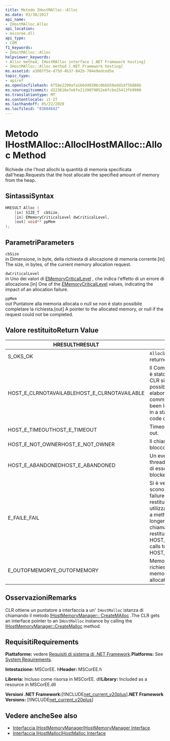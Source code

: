 ```yaml
---
title: Metodo IHostMAlloc::Alloc
ms.date: 03/30/2017
api_name:
- IHostMAlloc.Alloc
api_location:
- mscoree.dll
api_type:
- COM
f1_keywords:
- IHostMAlloc::Alloc
helpviewer_keywords:
- Alloc method, IHostMAlloc interface [.NET Framework hosting]
- IHostMAlloc::Alloc method [.NET Framework hosting]
ms.assetid: a3007f5e-d75d-4b37-842b-704e9edced5e
topic_type:
- apiref
ms.openlocfilehash: 6f58e2290afa166d48306c0bbb50edd1df36888b
ms.sourcegitcommit: d223616e7e6fe2139079052e6fcbe25413fb9900
ms.translationtype: MT
ms.contentlocale: it-IT
ms.lasthandoff: 05/22/2020
ms.locfileid: "83804642"
---
```

# <a name="ihostmallocalloc-method"></a><span data-ttu-id="862f0-102">Metodo IHostMAlloc::Alloc</span><span class="sxs-lookup"><span data-stu-id="862f0-102">IHostMAlloc::Alloc Method</span></span>
<span data-ttu-id="862f0-103">Richiede che l'host allochi la quantità di memoria specificata dall'heap.</span><span class="sxs-lookup"><span data-stu-id="862f0-103">Requests that the host allocate the specified amount of memory from the heap.</span></span>  
  
## <a name="syntax"></a><span data-ttu-id="862f0-104">Sintassi</span><span class="sxs-lookup"><span data-stu-id="862f0-104">Syntax</span></span>  
  
```cpp  
HRESULT Alloc (  
    [in] SIZE_T  cbSize,
    [in] EMemoryCriticalLevel dwCriticalLevel,
    [out] void** ppMem  
);  
```  
  
## <a name="parameters"></a><span data-ttu-id="862f0-105">Parametri</span><span class="sxs-lookup"><span data-stu-id="862f0-105">Parameters</span></span>  
 `cbSize`  
 <span data-ttu-id="862f0-106">in Dimensione, in byte, della richiesta di allocazione di memoria corrente.</span><span class="sxs-lookup"><span data-stu-id="862f0-106">[in] The size, in bytes, of the current memory allocation request.</span></span>  
  
 `dwCriticalLevel`  
 <span data-ttu-id="862f0-107">in Uno dei valori di [EMemoryCriticalLevel](ememorycriticallevel-enumeration.md) , che indica l'effetto di un errore di allocazione.</span><span class="sxs-lookup"><span data-stu-id="862f0-107">[in] One of the [EMemoryCriticalLevel](ememorycriticallevel-enumeration.md) values, indicating the impact of an allocation failure.</span></span>  
  
 `ppMem`  
 <span data-ttu-id="862f0-108">out Puntatore alla memoria allocata o null se non è stato possibile completare la richiesta.</span><span class="sxs-lookup"><span data-stu-id="862f0-108">[out] A pointer to the allocated memory, or null if the request could not be completed.</span></span>  
  
## <a name="return-value"></a><span data-ttu-id="862f0-109">Valore restituito</span><span class="sxs-lookup"><span data-stu-id="862f0-109">Return Value</span></span>  
  
|<span data-ttu-id="862f0-110">HRESULT</span><span class="sxs-lookup"><span data-stu-id="862f0-110">HRESULT</span></span>|<span data-ttu-id="862f0-111">Descrizione</span><span class="sxs-lookup"><span data-stu-id="862f0-111">Description</span></span>|  
|-------------|-----------------|  
|<span data-ttu-id="862f0-112">S_OK</span><span class="sxs-lookup"><span data-stu-id="862f0-112">S_OK</span></span>|<span data-ttu-id="862f0-113">`Alloc`la restituzione è riuscita.</span><span class="sxs-lookup"><span data-stu-id="862f0-113">`Alloc` returned successfully.</span></span>|  
|<span data-ttu-id="862f0-114">HOST_E_CLRNOTAVAILABLE</span><span class="sxs-lookup"><span data-stu-id="862f0-114">HOST_E_CLRNOTAVAILABLE</span></span>|<span data-ttu-id="862f0-115">Il Common Language Runtime (CLR) non è stato caricato in un processo oppure CLR si trova in uno stato in cui non è possibile eseguire codice gestito o elaborare la chiamata correttamente.</span><span class="sxs-lookup"><span data-stu-id="862f0-115">The common language runtime (CLR) has not been loaded into a process, or the CLR is in a state in which it cannot run managed code or process the call successfully.</span></span>|  
|<span data-ttu-id="862f0-116">HOST_E_TIMEOUT</span><span class="sxs-lookup"><span data-stu-id="862f0-116">HOST_E_TIMEOUT</span></span>|<span data-ttu-id="862f0-117">Timeout della chiamata.</span><span class="sxs-lookup"><span data-stu-id="862f0-117">The call timed out.</span></span>|  
|<span data-ttu-id="862f0-118">HOST_E_NOT_OWNER</span><span class="sxs-lookup"><span data-stu-id="862f0-118">HOST_E_NOT_OWNER</span></span>|<span data-ttu-id="862f0-119">Il chiamante non è il proprietario del blocco.</span><span class="sxs-lookup"><span data-stu-id="862f0-119">The caller does not own the lock.</span></span>|  
|<span data-ttu-id="862f0-120">HOST_E_ABANDONED</span><span class="sxs-lookup"><span data-stu-id="862f0-120">HOST_E_ABANDONED</span></span>|<span data-ttu-id="862f0-121">Un evento è stato annullato mentre un thread bloccato o Fiber era in attesa su di esso.</span><span class="sxs-lookup"><span data-stu-id="862f0-121">An event was canceled while a blocked thread or fiber was waiting on it.</span></span>|  
|<span data-ttu-id="862f0-122">E_FAIL</span><span class="sxs-lookup"><span data-stu-id="862f0-122">E_FAIL</span></span>|<span data-ttu-id="862f0-123">Si è verificato un errore irreversibile sconosciuto.</span><span class="sxs-lookup"><span data-stu-id="862f0-123">An unknown catastrophic failure occurred.</span></span> <span data-ttu-id="862f0-124">Quando un metodo restituisce E_FAIL, CLR non è più utilizzabile all'interno del processo.</span><span class="sxs-lookup"><span data-stu-id="862f0-124">When a method returns E_FAIL, the CLR is no longer usable within the process.</span></span> <span data-ttu-id="862f0-125">Le chiamate successive ai metodi di hosting restituiscono HOST_E_CLRNOTAVAILABLE.</span><span class="sxs-lookup"><span data-stu-id="862f0-125">Subsequent calls to hosting methods return HOST_E_CLRNOTAVAILABLE.</span></span>|  
|<span data-ttu-id="862f0-126">E_OUTOFMEMORY</span><span class="sxs-lookup"><span data-stu-id="862f0-126">E_OUTOFMEMORY</span></span>|<span data-ttu-id="862f0-127">Memoria insufficiente per completare la richiesta di allocazione.</span><span class="sxs-lookup"><span data-stu-id="862f0-127">Not enough memory was available to complete the allocation request.</span></span>|  
  
## <a name="remarks"></a><span data-ttu-id="862f0-128">Osservazioni</span><span class="sxs-lookup"><span data-stu-id="862f0-128">Remarks</span></span>  
 <span data-ttu-id="862f0-129">CLR ottiene un puntatore a interfaccia a un' `IHostMalloc` istanza di chiamando il metodo [IHostMemoryManager:: CreateMAlloc](ihostmemorymanager-createmalloc-method.md) .</span><span class="sxs-lookup"><span data-stu-id="862f0-129">The CLR gets an interface pointer to an `IHostMalloc` instance by calling the [IHostMemoryManager::CreateMalloc](ihostmemorymanager-createmalloc-method.md) method.</span></span>  
  
## <a name="requirements"></a><span data-ttu-id="862f0-130">Requisiti</span><span class="sxs-lookup"><span data-stu-id="862f0-130">Requirements</span></span>  
 <span data-ttu-id="862f0-131">**Piattaforme:** vedere [Requisiti di sistema di .NET Framework](../../get-started/system-requirements.md).</span><span class="sxs-lookup"><span data-stu-id="862f0-131">**Platforms:** See [System Requirements](../../get-started/system-requirements.md).</span></span>  
  
 <span data-ttu-id="862f0-132">**Intestazione:** MSCorEE. h</span><span class="sxs-lookup"><span data-stu-id="862f0-132">**Header:** MSCorEE.h</span></span>  
  
 <span data-ttu-id="862f0-133">**Libreria:** Incluso come risorsa in MSCorEE. dll</span><span class="sxs-lookup"><span data-stu-id="862f0-133">**Library:** Included as a resource in MSCorEE.dll</span></span>  
  
 <span data-ttu-id="862f0-134">**Versioni .NET Framework:**[!INCLUDE[net_current_v20plus](../../../../includes/net-current-v20plus-md.md)]</span><span class="sxs-lookup"><span data-stu-id="862f0-134">**.NET Framework Versions:** [!INCLUDE[net_current_v20plus](../../../../includes/net-current-v20plus-md.md)]</span></span>  
  
## <a name="see-also"></a><span data-ttu-id="862f0-135">Vedere anche</span><span class="sxs-lookup"><span data-stu-id="862f0-135">See also</span></span>

- [<span data-ttu-id="862f0-136">Interfaccia IHostMemoryManager</span><span class="sxs-lookup"><span data-stu-id="862f0-136">IHostMemoryManager Interface</span></span>](ihostmemorymanager-interface.md)
- [<span data-ttu-id="862f0-137">Interfaccia IHostMalloc</span><span class="sxs-lookup"><span data-stu-id="862f0-137">IHostMalloc Interface</span></span>](ihostmalloc-interface.md)
